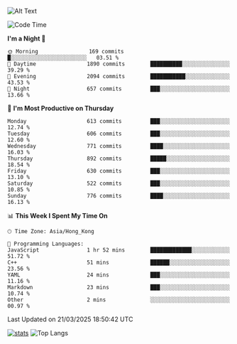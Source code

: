 ![Alt Text](https://media.tenor.com/3Gehha8RO-sAAAAC/goose-dance.gif)

<!--START_SECTION:waka-->
![Code Time](http://img.shields.io/badge/Code%20Time-427%20hrs%209%20mins-blue)

**I'm a Night 🦉** 

```text
🌞 Morning                169 commits         █░░░░░░░░░░░░░░░░░░░░░░░░   03.51 % 
🌆 Daytime                1890 commits        ██████████░░░░░░░░░░░░░░░   39.29 % 
🌃 Evening                2094 commits        ███████████░░░░░░░░░░░░░░   43.53 % 
🌙 Night                  657 commits         ███░░░░░░░░░░░░░░░░░░░░░░   13.66 % 
```
📅 **I'm Most Productive on Thursday** 

```text
Monday                   613 commits         ███░░░░░░░░░░░░░░░░░░░░░░   12.74 % 
Tuesday                  606 commits         ███░░░░░░░░░░░░░░░░░░░░░░   12.60 % 
Wednesday                771 commits         ████░░░░░░░░░░░░░░░░░░░░░   16.03 % 
Thursday                 892 commits         █████░░░░░░░░░░░░░░░░░░░░   18.54 % 
Friday                   630 commits         ███░░░░░░░░░░░░░░░░░░░░░░   13.10 % 
Saturday                 522 commits         ███░░░░░░░░░░░░░░░░░░░░░░   10.85 % 
Sunday                   776 commits         ████░░░░░░░░░░░░░░░░░░░░░   16.13 % 
```


📊 **This Week I Spent My Time On** 

```text
🕑︎ Time Zone: Asia/Hong_Kong

💬 Programming Languages: 
JavaScript               1 hr 52 mins        █████████████░░░░░░░░░░░░   51.72 % 
C++                      51 mins             ██████░░░░░░░░░░░░░░░░░░░   23.56 % 
YAML                     24 mins             ███░░░░░░░░░░░░░░░░░░░░░░   11.16 % 
Markdown                 23 mins             ███░░░░░░░░░░░░░░░░░░░░░░   10.74 % 
Other                    2 mins              ░░░░░░░░░░░░░░░░░░░░░░░░░   00.97 % 
```


 Last Updated on 21/03/2025 18:50:42 UTC
<!--END_SECTION:waka-->
[![stats](https://github-readme-stats-rose-phi.vercel.app/api?username=jxncted&count_private=true)](https://github.com/jxncted/github-readme-stats)
![Top Langs](https://github-readme-stats-rose-phi.vercel.app/api/top-langs/?username=jxncted\&layout=compact&hide=c,assembly,jupyter%20notebook)
